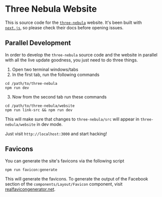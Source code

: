 # Three Nebula Website

This is source code for the [`three-nebula`](https://github.com/creativelifeform/three-nebula) website. It's been built with [`next.js`](https://github.com/zeit/next.js), so please check their docs before opening issues.

## Parallel Development

In order to develop the `three-nebula` source code and the website in parallel with all the live update goodness, you just need to do three things.

1. Open two terminal windows/tabs
2. In the first tab, run the following commands

```
cd /path/to/three-nebula
npm run dev
```

3. Now from the second tab run these commands

```
cd /path/to/three-nebula/website
npm run link-src && npm run dev
```

This will make sure that changes to `three-nebula/src` will appear in `three-nebula/website` in dev mode.

Just visit `http://localhost:3000` and start hacking!

## Favicons

You can generate the site's favicons via the following script

```
npm run favicon:generate
```

This will generate the favicons. To generate the output of the Facebook section of the `components/Layout/Favicon` component, visit [realfavicongenerator.net](https://realfavicongenerator.net/social/).
